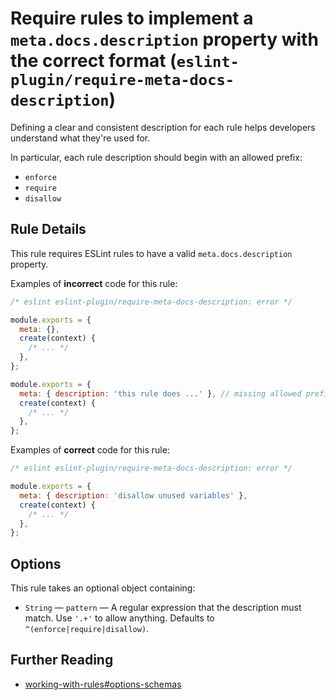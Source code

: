 # Require rules to implement a `meta.docs.description` property with the correct format (`eslint-plugin/require-meta-docs-description`)

<!-- end auto-generated rule header -->

Defining a clear and consistent description for each rule helps developers understand what they're used for.

In particular, each rule description should begin with an allowed prefix:

* `enforce`
* `require`
* `disallow`

## Rule Details

This rule requires ESLint rules to have a valid `meta.docs.description` property.

Examples of **incorrect** code for this rule:

```js
/* eslint eslint-plugin/require-meta-docs-description: error */

module.exports = {
  meta: {},
  create(context) {
    /* ... */
  },
};

module.exports = {
  meta: { description: 'this rule does ...' }, // missing allowed prefix
  create(context) {
    /* ... */
  },
};
```

Examples of **correct** code for this rule:

```js
/* eslint eslint-plugin/require-meta-docs-description: error */

module.exports = {
  meta: { description: 'disallow unused variables' },
  create(context) {
    /* ... */
  },
};
```

## Options

This rule takes an optional object containing:

* `String` — `pattern` — A regular expression that the description must match. Use `'.+'` to allow anything. Defaults to `^(enforce|require|disallow)`.

## Further Reading

* [working-with-rules#options-schemas](https://eslint.org/docs/developer-guide/working-with-rules#options-schemas)
